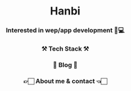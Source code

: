 <div align="center">

  # Hanbi
  
  ### Interested in wep/app development 📱💻

  ### ⚒️ Tech Stack ⚒️
  
  ### 🧸 Blog 🧸
  
  ### 👉🏻 About me & contact 👈🏻
</div>

<!--
**rlagksql219/rlagksql219** is a ✨ _special_ ✨ repository because its `README.md` (this file) appears on your GitHub profile.

Here are some ideas to get you started:

- 🔭 I’m currently working on ...
- 🌱 I’m currently learning ...
- 👯 I’m looking to collaborate on ...
- 🤔 I’m looking for help with ...
- 💬 Ask me about ...
- 📫 How to reach me: ...
- 😄 Pronouns: ...
- ⚡ Fun fact: ...
-->

